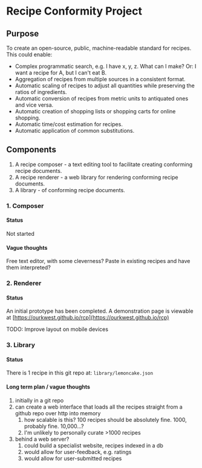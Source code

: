 # Recipe Conformity Project

## Purpose

To create an open-source, public, machine-readable standard for recipes.
This could enable:
* Complex programmatic search, e.g. I have x, y, z. What can I make? Or: I want a recipe for A, but I can't eat B.
* Aggregation of recipes from multiple sources in a consistent format.
* Automatic scaling of recipes to adjust all quantities while preserving the ratios of ingredients.
* Automatic conversion of recipes from metric units to antiquated ones and vice versa.
* Automatic creation of shopping lists or shopping carts for online shopping.
* Automatic time/cost estimation for recipes.
* Automatic application of common substitutions.

## Components
1. A recipe composer - a text editing tool to facilitate creating conforming recipe documents.
2. A recipe renderer - a web library for rendering conforming recipe documents.
3. A library - of conforming recipe documents.

### 1. Composer
#### Status
Not started

#### Vague thoughts
Free text editor, with some cleverness?
Paste in existing recipes and have them interpreted?

### 2. Renderer
#### Status
An initial prototype has been completed.
A demonstration page is viewable at [https://ourkwest.github.io/rcp](https://ourkwest.github.io/rcp) 

TODO:
   Improve layout on mobile devices

### 3. Library
#### Status
There is 1 recipe in this git repo at:
`library/lemoncake.json`
#### Long term plan / vague thoughts
1. initially in a git repo
2. can create a web interface that loads all the recipes straight from a github repo over http into memory
   1. how scalable is this? 100 recipes should be absolutely fine. 1000, probably fine. 10,000...? 
   2. I'm unlikely to personally curate >1000 recipes
3. behind a web server?
   1. could build a specialist website, recipes indexed in a db
   2. would allow for user-feedback, e.g. ratings
   3. would allow for user-submitted recipes